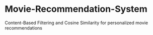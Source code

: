 # Movie-Recommendation-System
Content-Based Filtering and Cosine Similarity for personalized movie recommendations
